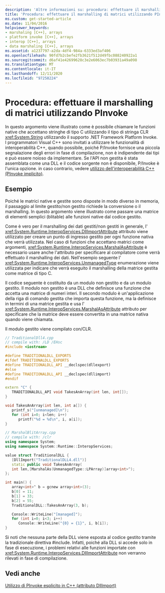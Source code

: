 ```yaml
---
description: 'Altre informazioni su: procedura: effettuare il marshalling di matrici mediante PInvoke'
title: 'Procedura: effettuare il marshalling di matrici utilizzando PInvoke'
ms.custom: get-started-article
ms.date: 11/04/2016
helpviewer_keywords:
- marshaling [C++], arrays
- platform invoke [C++], arrays
- interop [C++], arrays
- data marshaling [C++], arrays
ms.assetid: a1237797-a2da-4df4-984a-6333ed3af406
ms.openlocfilehash: 90fd7b2cbefe2fb3621f512d49fbc088240922a1
ms.sourcegitcommit: d6af41e42699628c3e2e6063ec7b03931a49a098
ms.translationtype: MT
ms.contentlocale: it-IT
ms.lasthandoff: 12/11/2020
ms.locfileid: "97258224"
---
```

# <a name="how-to-marshal-arrays-using-pinvoke"></a>Procedura: effettuare il marshalling di matrici utilizzando PInvoke

In questo argomento viene illustrato come è possibile chiamare le funzioni native che accettano stringhe di tipo C utilizzando il tipo di stringa CLR <xref:System.String> utilizzando il supporto .NET Framework Platform Invoke. I programmatori Visual C++ sono invitati a utilizzare le funzionalità di interoperabilità C++, quando possibile, poiché P/Invoke fornisce una piccola segnalazione degli errori in fase di compilazione, non è indipendente dai tipi e può essere noioso da implementare. Se l'API non gestita è stata assemblata come una DLL e il codice sorgente non è disponibile, P/Invoke è l'unica opzione. in caso contrario, vedere [utilizzo dell'interoperabilità C++ (PInvoke implicito)](../dotnet/using-cpp-interop-implicit-pinvoke.md).

## <a name="example"></a>Esempio

Poiché le matrici native e gestite sono disposte in modo diverso in memoria, il passaggio al limite gestito/non gestito richiede la conversione o il marshalling. In questo argomento viene illustrato come passare una matrice di elementi semplici (blitable) alle funzioni native dal codice gestito.

Come è vero per il marshalling dei dati gestiti/non gestiti in generale, l' <xref:System.Runtime.InteropServices.DllImportAttribute> attributo viene utilizzato per creare un punto di ingresso gestito per ogni funzione nativa che verrà utilizzata. Nel caso di funzioni che accettano matrici come argomenti, <xref:System.Runtime.InteropServices.MarshalAsAttribute> è necessario usare anche l'attributo per specificare al compilatore come verrà effettuato il marshalling dei dati. Nell'esempio seguente l' <xref:System.Runtime.InteropServices.UnmanagedType> enumerazione viene utilizzata per indicare che verrà eseguito il marshalling della matrice gestita come matrice di tipo C.

Il codice seguente è costituito da un modulo non gestito e da un modulo gestito. Il modulo non gestito è una DLL che definisce una funzione che accetta una matrice di numeri interi. Il secondo modulo è un'applicazione della riga di comando gestita che importa questa funzione, ma la definisce in termini di una matrice gestita e usa l' <xref:System.Runtime.InteropServices.MarshalAsAttribute> attributo per specificare che la matrice deve essere convertita in una matrice nativa quando viene chiamata.

Il modulo gestito viene compilato con/CLR.

```cpp
// TraditionalDll4.cpp
// compile with: /LD /EHsc
#include <iostream>

#define TRADITIONALDLL_EXPORTS
#ifdef TRADITIONALDLL_EXPORTS
#define TRADITIONALDLL_API __declspec(dllexport)
#else
#define TRADITIONALDLL_API __declspec(dllimport)
#endif

extern "C" {
   TRADITIONALDLL_API void TakesAnArray(int len, int[]);
}

void TakesAnArray(int len, int a[]) {
   printf_s("[unmanaged]\n");
   for (int i=0; i<len; i++)
      printf("%d = %d\n", i, a[i]);
}
```

```cpp
// MarshalBlitArray.cpp
// compile with: /clr
using namespace System;
using namespace System::Runtime::InteropServices;

value struct TraditionalDLL {
   [DllImport("TraditionalDLL4.dll")]
   static public void TakesAnArray(
   int len,[MarshalAs(UnmanagedType::LPArray)]array<int>^);
};

int main() {
   array<int>^ b = gcnew array<int>(3);
   b[0] = 11;
   b[1] = 33;
   b[2] = 55;
   TraditionalDLL::TakesAnArray(3, b);

   Console::WriteLine("[managed]");
   for (int i=0; i<3; i++)
      Console::WriteLine("{0} = {1}", i, b[i]);
}
```

Si noti che nessuna parte della DLL viene esposta al codice gestito tramite la tradizionale direttiva #include. Infatti, poiché alla DLL si accede solo in fase di esecuzione, i problemi relativi alle funzioni importate con <xref:System.Runtime.InteropServices.DllImportAttribute> non verranno rilevati in fase di compilazione.

## <a name="see-also"></a>Vedi anche

[Utilizzo di PInvoke esplicito in C++ (attributo DllImport)](../dotnet/using-explicit-pinvoke-in-cpp-dllimport-attribute.md)
